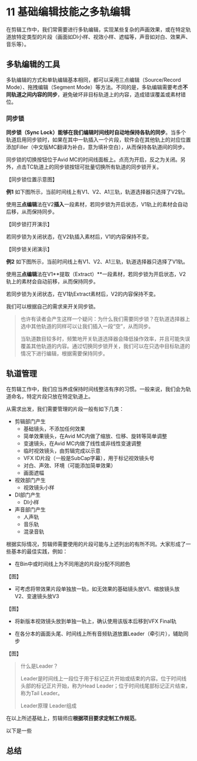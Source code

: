 # 11 基础编辑技能之多轨编辑

在剪辑工作中，我们常需要进行多轨编辑，实现某些复杂的声画效果，或在特定轨道放特定类型的片段（画面如DI小样、视效小样、遮幅等，声音如对白、效果声、音乐等）。

## 多轨编辑的工具

多轨编辑的方式和单轨编辑基本相同，都可以采用三点编辑（Source/Record Mode）、拖拽编辑（Segment Mode）等方法。不同的是，多轨编辑需要考虑**不同轨道之间内容的同步**，避免破坏非目标轨道上的内容，造成错误覆盖或素材错位。

### 同步锁

**同步锁（Sync Lock）能够在我们编辑时间线时自动地保持各轨的同步**。当多个轨道启用同步锁时，如果在其中一轨插入一个片段，软件会在其他轨上的对应位置添加Filler（中文版MC翻译为补白，意为填补空白），从而保持各轨道间的同步。

同步锁的切换按钮位于Avid MC的时间线面板上。点亮为开启，反之为关闭。另外，点击TC轨道上的同步锁按钮可批量切换所有轨道的同步锁开关。

【同步锁位置示意图】

**例1** 如下图所示，当前时间线上有V1、V2、A1三轨，轨道选择器只选择了V2轨。

使用**三点编辑**法在V2**插入**一段素材，若同步锁为开启状态，V1轨上的素材会自动后移，从而保持同步。

【同步锁打开演示】

若同步锁为关闭状态，在V2轨插入素材后，V1的内容保持不变。

【同步锁关闭演示】

**例2** 如下图所示，当前时间线上有V1、V2、A1三轨，轨道选择器只选择了V1轨。

使用**三点编辑**法在V1**提取（Extract）**一段素材，若同步锁为开启状态，V2轨上的素材会自动前移，从而保持同步。

若同步锁为关闭状态，在V1轨Extract素材后，V2的内容保持不变。

我们可以根据自己的需求来开关同步锁。

> 也许有读者会产生这样一个疑问：为什么我们需要同步锁？在轨道选择器上选中其他轨道的同样可以让我们插入一段“空”，从而同步。
>
> 当轨道数目较多时，频繁地开关轨道选择器会降低操作效率，并且可能失误覆盖其他轨道的内容。通过切换同步锁开关，我们可以在只选中目标轨道的情况下进行编辑，根据需要保持同步。

## 轨道管理

在剪辑工作中，我们应当养成保持时间线整洁有序的习惯。一般来说，我们会为轨道命名，特定片段只放在特定轨道上。

从需求出发，我们需要管理的片段一般有如下几类：

- 剪辑部门产生
  - 基础镜头，不添加任何效果
  - 简单效果镜头，在Avid MC内做了缩放、位移、旋转等简单调整
  - 变速镜头，在Avid MC内做了线性或非线性变速调整
  - 临时视效镜头，由剪辑完成以示意
  - VFX ID片段（一般是SubCap字幕），用于标记视效镜头号
  - 对白、声效、环境（可能添加简单效果）
  - 画面遮幅
- 视效部门产生
  - 视效镜头小样
- DI部门产生
  - DI小样
- 声音部门产生
  - 人声轨
  - 音乐轨
  - 混录音轨
  

根据实际情况，剪辑师需要使用的片段可能与上述列出的有所不同。大家形成了一些基本的最佳实践，例如：

- 在Bin中或时间线上为不同用途的片段分配不同颜色

【图】

- 可考虑将带效果片段单独放一轨，如无效果的基础镜头放V1、缩放镜头放V2、变速镜头放V3

【图】

- 将新版本视效镜头放到单独一轨上，确认使用该版本后移到VFX Final轨

- 在各分本的画面头尾、时间线上所有音频轨道放置Leader（牵引片），辅助同步

【图】

> 什么是Leader？
>
> Leader是时间线上一段位于用于标记正片开始或结束的内容。位于时间线头部的标记正片开始，称为Head Leader；位于时间线尾部标记正片结束，称为Tail Leader。
>
> Leader原理 Leader组成

在以上所述基础上，剪辑师应**根据项目要求定制工作规范**。

以下是一些

## 总结

